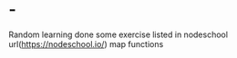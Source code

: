 # -
Random learning
done some exercise listed in nodeschool url(https://nodeschool.io/)
map functions
